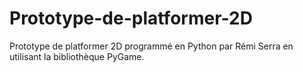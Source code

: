 # Prototype-de-platformer-2D
Prototype de platformer 2D programmé en Python par Rémi Serra en utilisant la bibliothèque PyGame.
